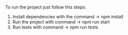 To run the project just follow this steps:

1. Install dependencies with the command -> npm install
2. Run the project with command -> npm run start
3. Run tests with command -> npm run tests
